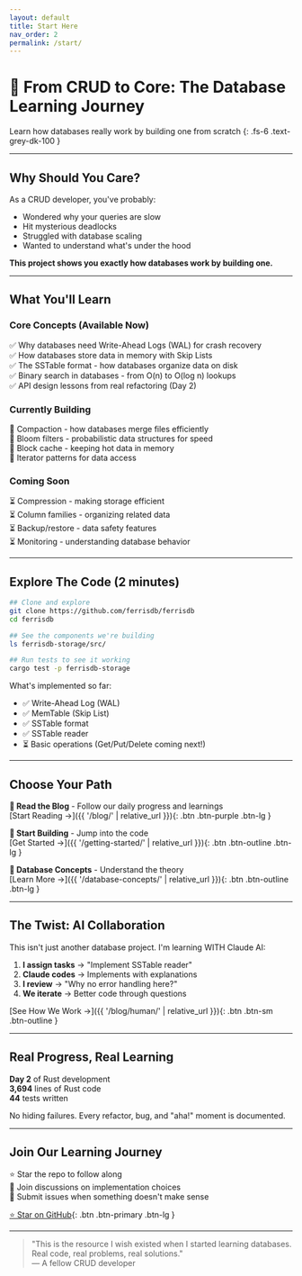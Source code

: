 ```yaml
---
layout: default
title: Start Here
nav_order: 2
permalink: /start/
---
```


# 🚀 From CRUD to Core: The Database Learning Journey

Learn how databases really work by building one from scratch
{: .fs-6 .text-grey-dk-100 }

---

## Why Should You Care?

As a CRUD developer, you've probably:

- Wondered why your queries are slow
- Hit mysterious deadlocks
- Struggled with database scaling
- Wanted to understand what's under the hood

**This project shows you exactly how databases work by building one.**

---

## What You'll Learn

### Core Concepts (Available Now)

✅ Why databases need Write-Ahead Logs (WAL) for crash recovery  
✅ How databases store data in memory with Skip Lists  
✅ The SSTable format - how databases organize data on disk  
✅ Binary search in databases - from O(n) to O(log n) lookups  
✅ API design lessons from real refactoring (Day 2)

### Currently Building

🚧 Compaction - how databases merge files efficiently  
🚧 Bloom filters - probabilistic data structures for speed  
🚧 Block cache - keeping hot data in memory  
🚧 Iterator patterns for data access

### Coming Soon

⏳ Compression - making storage efficient  
⏳ Column families - organizing related data  
⏳ Backup/restore - data safety features  
⏳ Monitoring - understanding database behavior

---

## Explore The Code (2 minutes)

```bash
## Clone and explore
git clone https://github.com/ferrisdb/ferrisdb
cd ferrisdb

## See the components we're building
ls ferrisdb-storage/src/

## Run tests to see it working
cargo test -p ferrisdb-storage
```

What's implemented so far:

- ✅ Write-Ahead Log (WAL)
- ✅ MemTable (Skip List)
- ✅ SSTable format
- ✅ SSTable reader
- ⏳ Basic operations (Get/Put/Delete coming next!)

---

## Choose Your Path

**📖 Read the Blog** - Follow our daily progress and learnings  
[Start Reading →]({{ '/blog/' | relative_url }}){: .btn .btn-purple .btn-lg }

**🔧 Start Building** - Jump into the code  
[Get Started →]({{ '/getting-started/' | relative_url }}){: .btn .btn-outline .btn-lg }

**🤔 Database Concepts** - Understand the theory  
[Learn More →]({{ '/database-concepts/' | relative_url }}){: .btn .btn-outline .btn-lg }

---

## The Twist: AI Collaboration

This isn't just another database project. I'm learning WITH Claude AI:

1. **I assign tasks** → "Implement SSTable reader"
2. **Claude codes** → Implements with explanations
3. **I review** → "Why no error handling here?"
4. **We iterate** → Better code through questions

[See How We Work →]({{ '/blog/human/' | relative_url }}){: .btn .btn-sm .btn-outline }

---

## Real Progress, Real Learning

**Day 2** of Rust development  
**3,694** lines of Rust code  
**44** tests written

No hiding failures. Every refactor, bug, and "aha!" moment is documented.

---

## Join Our Learning Journey

⭐ Star the repo to follow along  
💬 Join discussions on implementation choices  
🐛 Submit issues when something doesn't make sense

[⭐ Star on GitHub](https://github.com/ferrisdb/ferrisdb){: .btn .btn-primary .btn-lg }

---

> "This is the resource I wish existed when I started learning databases. Real code, real problems, real solutions."  
> — A fellow CRUD developer
